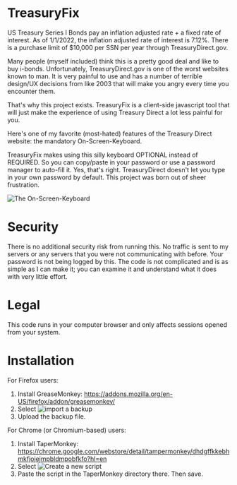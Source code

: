 # TreasuryFix

US Treasury Series I Bonds pay an inflation adjusted rate + a fixed rate of interest. As of 1/1/2022, the inflation adjusted rate of interest is 7.12%. 
There is a purchase limit of $10,000 per SSN per year through TreasuryDirect.gov. 

Many people (myself included) think this is a pretty good deal and like to buy i-bonds. Unfortunately, TreasuryDirect.gov is one of the worst websites known to man. It is very painful to use and has a number of terrible design/UX decisions from like 2003 that will make you angry every time you encounter them. 

That's why this project exists. TreasuryFix is a client-side javascript tool that will just make the experience of using Treasury Direct a lot less painful for you. 

Here's one of my favorite (most-hated) features of the Treasury Direct website: the mandatory On-Screen-Keyboard. 

TreasuryFix makes using this silly keyboard OPTIONAL instead of REQUIRED. So you can copy/paste in your password or use a password manager to auto-fill it. Yes, that's right. TreasuryDirect doesn't let you type in your own password by default. This project was born out of sheer frustration. 

![The On-Screen-Keyboard](https://github.com/neuralnexus/TreasuryFix/blob/main/assets/OSK.jpg?raw=true)

# Security

There is no additional security risk from running this. No traffic is sent to my servers or any servers that you were not communicating with before. Your password is not being logged by this. The code is not complicated and is as simple as I can make it; you can examine it and understand what it does with very little effort. 

# Legal

This code runs in your computer browser and only affects sessions opened from your system. 

# Installation

For Firefox users: 
1. Install GreaseMonkey: https://addons.mozilla.org/en-US/firefox/addon/greasemonkey/ 
2. Select ![import a backup](https://github.com/neuralnexus/TreasuryFix/blob/main/assets/gm_import.png?raw=true)
3. Upload the backup file. 

For Chrome (or Chromium-based) users:
1. Install TaperMonkey: https://chrome.google.com/webstore/detail/tampermonkey/dhdgffkkebhmkfjojejmpbldmpobfkfo?hl=en
2. Select ![Create a new script](https://github.com/neuralnexus/TreasuryFix/blob/main/assets/tpm_new.png?raw=true)
3. Paste the script in the TaperMonkey directory there. Then save. 
